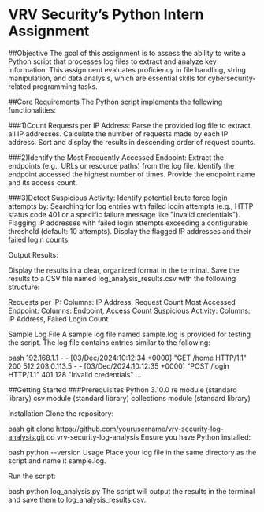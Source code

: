 # VRV Security’s Python Intern Assignment

##Objective
The goal of this assignment is to assess the ability to write a Python script that processes log files to extract and analyze key information. This assignment evaluates proficiency in file handling, string manipulation, and data analysis, which are essential skills for cybersecurity-related programming tasks.

##Core Requirements
The Python script implements the following functionalities:

###1)Count Requests per IP Address:
Parse the provided log file to extract all IP addresses.
Calculate the number of requests made by each IP address.
Sort and display the results in descending order of request counts.

###2)Identify the Most Frequently Accessed Endpoint:
Extract the endpoints (e.g., URLs or resource paths) from the log file.
Identify the endpoint accessed the highest number of times.
Provide the endpoint name and its access count.

###3)Detect Suspicious Activity:
Identify potential brute force login attempts by:
Searching for log entries with failed login attempts (e.g., HTTP status code 401 or a specific failure message like "Invalid credentials").
Flagging IP addresses with failed login attempts exceeding a configurable threshold (default: 10 attempts).
Display the flagged IP addresses and their failed login counts.

Output Results:

Display the results in a clear, organized format in the terminal.
Save the results to a CSV file named log_analysis_results.csv with the following structure:

Requests per IP: Columns: IP Address, Request Count
Most Accessed Endpoint: Columns: Endpoint, Access Count
Suspicious Activity: Columns: IP Address, Failed Login Count

Sample Log File
A sample log file named sample.log is provided for testing the script. The log file contains entries similar to the following:

bash
192.168.1.1 - - [03/Dec/2024:10:12:34 +0000] "GET /home HTTP/1.1" 200 512
203.0.113.5 - - [03/Dec/2024:10:12:35 +0000] "POST /login HTTP/1.1" 401 128 "Invalid credentials"
...


##Getting Started
###Prerequisites
Python 3.10.0
re module (standard library)
csv module (standard library)
collections module (standard library)

Installation
Clone the repository:

bash
git clone https://github.com/yourusername/vrv-security-log-analysis.git
cd vrv-security-log-analysis
Ensure you have Python installed:

bash
python --version
Usage
Place your log file in the same directory as the script and name it sample.log.

Run the script:

bash
python log_analysis.py
The script will output the results in the terminal and save them to log_analysis_results.csv.


